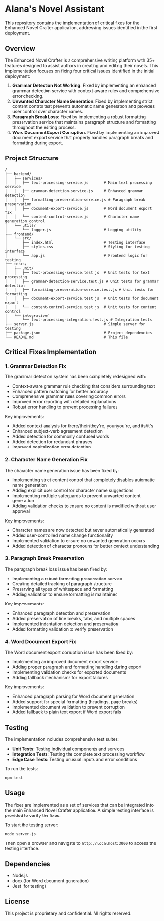 # Alana's Novel Assistant

This repository contains the implementation of critical fixes for the Enhanced Novel Crafter application, addressing issues identified in the first deployment.

## Overview

The Enhanced Novel Crafter is a comprehensive writing platform with 35+ features designed to assist authors in creating and editing their novels. This implementation focuses on fixing four critical issues identified in the initial deployment:

1. **Grammar Detection Not Working**: Fixed by implementing an enhanced grammar detection service with context-aware rules and comprehensive error checking.
2. **Unwanted Character Name Generation**: Fixed by implementing strict content control that prevents automatic name generation and provides user control over character names.
3. **Paragraph Break Loss**: Fixed by implementing a robust formatting preservation service that maintains paragraph structure and formatting throughout the editing process.
4. **Word Document Export Corruption**: Fixed by implementing an improved document export service that properly handles paragraph breaks and formatting during export.

## Project Structure

```
/
├── backend/
│   ├── services/
│   │   ├── text-processing-service.js       # Main text processing service
│   │   ├── grammar-detection-service.js     # Enhanced grammar detection
│   │   ├── formatting-preservation-service.js # Paragraph break preservation
│   │   ├── document-export-service.js       # Word document export fix
│   │   └── content-control-service.js       # Character name generation control
│   └── utils/
│       └── logger.js                        # Logging utility
├── frontend/
│   └── src/
│       ├── index.html                       # Testing interface
│       ├── styles.css                       # Styling for testing interface
│       └── app.js                           # Frontend logic for testing
├── tests/
│   ├── unit/
│   │   ├── text-processing-service.test.js  # Unit tests for text processing
│   │   ├── grammar-detection-service.test.js # Unit tests for grammar detection
│   │   ├── formatting-preservation-service.test.js # Unit tests for formatting
│   │   ├── document-export-service.test.js  # Unit tests for document export
│   │   └── content-control-service.test.js  # Unit tests for content control
│   └── integration/
│       └── text-processing-integration.test.js # Integration tests
├── server.js                                # Simple server for testing
├── package.json                             # Project dependencies
└── README.md                                # This file
```

## Critical Fixes Implementation

### 1. Grammar Detection Fix

The grammar detection system has been completely redesigned with:

- Context-aware grammar rule checking that considers surrounding text
- Enhanced pattern matching for better accuracy
- Comprehensive grammar rules covering common errors
- Improved error reporting with detailed explanations
- Robust error handling to prevent processing failures

Key improvements:
- Added context analysis for there/their/they're, your/you're, and its/it's
- Enhanced subject-verb agreement detection
- Added detection for commonly confused words
- Added detection for redundant phrases
- Improved capitalization error detection

### 2. Character Name Generation Fix

The character name generation issue has been fixed by:

- Implementing strict content control that completely disables automatic name generation
- Adding explicit user control for character name suggestions
- Implementing multiple safeguards to prevent unwanted content generation
- Adding validation checks to ensure no content is modified without user approval

Key improvements:
- Character names are now detected but never automatically generated
- Added user-controlled name change functionality
- Implemented validation to ensure no unwanted generation occurs
- Added detection of character pronouns for better context understanding

### 3. Paragraph Break Preservation

The paragraph break loss issue has been fixed by:

- Implementing a robust formatting preservation service
- Creating detailed tracking of paragraph structure
- Preserving all types of whitespace and formatting
- Adding validation to ensure formatting is maintained

Key improvements:
- Enhanced paragraph detection and preservation
- Added preservation of line breaks, tabs, and multiple spaces
- Implemented indentation detection and preservation
- Added formatting validation to verify preservation

### 4. Word Document Export Fix

The Word document export corruption issue has been fixed by:

- Implementing an improved document export service
- Adding proper paragraph and formatting handling during export
- Implementing validation checks for exported documents
- Adding fallback mechanisms for export failures

Key improvements:
- Enhanced paragraph parsing for Word document generation
- Added support for special formatting (headings, page breaks)
- Implemented document validation to prevent corruption
- Added fallback to plain text export if Word export fails

## Testing

The implementation includes comprehensive test suites:

- **Unit Tests**: Testing individual components and services
- **Integration Tests**: Testing the complete text processing workflow
- **Edge Case Tests**: Testing unusual inputs and error conditions

To run the tests:

```bash
npm test
```

## Usage

The fixes are implemented as a set of services that can be integrated into the main Enhanced Novel Crafter application. A simple testing interface is provided to verify the fixes.

To start the testing server:

```bash
node server.js
```

Then open a browser and navigate to `http://localhost:3000` to access the testing interface.

## Dependencies

- Node.js
- docx (for Word document generation)
- Jest (for testing)

## License

This project is proprietary and confidential. All rights reserved.